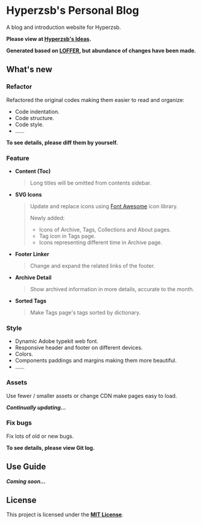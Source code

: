 # Hyperzsb's Personal Blog

A blog and introduction website for Hyperzsb.

**Please view at [Hyperzsb's Ideas](https://blog.hyperzsb.tech/).**

**Generated based on [LOFFER](https://fromendworld.github.io/LOFFER/document/), but abundance of changes have been made.**



## What's new

### Refactor

Refactored the original codes making them easier to read and organize: 

- Code indentation.
- Code structure.
- Code style.
- ......

**To see details, please diff them by yourself.**

### Feature

- **Content (Toc)**

  > Long titles will be omitted from contents sidebar.

- **SVG Icons**

  > Update and replace icons using [Font Awesome](https://fontawesome.com/) icon library.
  >
  > Newly added: 
  >
  > - Icons of Archive, Tags, Collections and About pages.
  > - Tag icon in Tags page.
  > - Icons representing different time in Archive page.

- **Footer Linker**

  > Change and expand the related links of the footer.

- **Archive Detail**

  > Show archived information in more details, accurate to the month.
  

- **Sorted Tags**

  >Make Tags page's tags sorted by dictionary.

### Style

- Dynamic Adobe typekit web font.
- Responsive header and footer on different devices.
- Colors.
- Components paddings and margins making them more beautiful.
- ......

### Assets

Use fewer / smaller assets or change CDN make pages easy to load.

***Continually updating...***

### Fix bugs

Fix lots of old or new bugs.

**To see details, please view Git log.**



## Use Guide

***Coming soon...***



## License

This project is licensed under the **[MIT License](https://github.com/Hyperzsb/blog/blob/master/LICENSE)**.